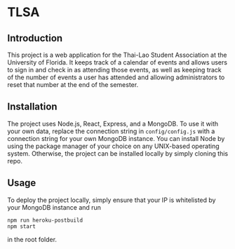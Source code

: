 # TLSA
## Introduction
This project is a web application for the Thai-Lao Student Association at the University of Florida. It keeps track of a calendar of events and allows users to sign in and check in as attending those events, as well as keeping track of the number of events a user has attended and allowing administrators to reset that number at the end of the semester. 
## Installation
The project uses Node.js, React, Express, and a MongoDB. To use it with your own data, replace the connection string in `config/config.js` with a connection string for your own MongoDB instance. You can install Node by using the package manager of your choice on any UNIX-based operating system.
Otherwise, the project can be installed locally by simply cloning this repo. 
## Usage
To deploy the project locally, simply ensure that your IP is whitelisted by your MongoDB instance and run
```
npm run heroku-postbuild
npm start
```
in the root folder.